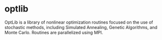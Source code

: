 # optlib
OptLib is a library of nonlinear optimization routines focused on the use of stochastic methods, including Simulated Annealing, Genetic Algorithms, and Monte Carlo. Routines are parallelized using MPI.

